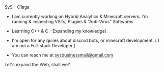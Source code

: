 SyS - C1aga
- I am currently working on Hybrid Analytics & Minecraft servers. I'm running & inspecting VSTs, Plugins & "Anti-Virus" Softwares. 

- Learning C++ & C - Expanding my knowledge!

- I'm open for any quires about discord bots, or minecraft development. ( I am not a Full-stack Developer )

- You can reach me at sysbusinessmail@gmail.com


Let's expand the Web, shall we?
